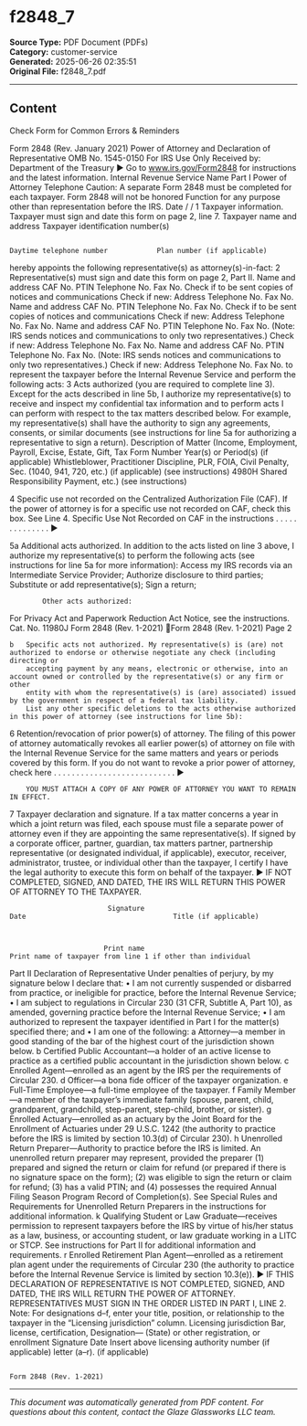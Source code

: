 ﻿# f2848_7

**Source Type:** PDF Document (PDFs)  
**Category:** customer-service  
**Generated:** 2025-06-26 02:35:51  
**Original File:** f2848_7.pdf

---

## Content

Check Form for Common Errors & Reminders


Form    2848
(Rev. January 2021)
                                                      Power of Attorney
                                               and Declaration of Representative
                                                                                                                                       OMB No. 1545-0150
                                                                                                                                        For IRS Use Only
                                                                                                                                      Received by:
Department of the Treasury
                                      ▶ Go to www.irs.gov/Form2848 for instructions and the latest information.
Internal Revenue Service                                                                                                              Name
 Part I        Power of Attorney                                                                                                      Telephone
               Caution: A separate Form 2848 must be completed for each taxpayer. Form 2848 will not be honored                       Function
               for any purpose other than representation before the IRS.                                                              Date           /   /
   1     Taxpayer information. Taxpayer must sign and date this form on page 2, line 7.
Taxpayer name and address                                                                Taxpayer identification number(s)

                                                                                         Daytime telephone number            Plan number (if applicable)

hereby appoints the following representative(s) as attorney(s)-in-fact:
  2    Representative(s) must sign and date this form on page 2, Part II.
Name and address                                                                            CAF No.
                                                                                            PTIN
                                                                                            Telephone No.
                                                                                           Fax No.
Check if to be sent copies of notices and communications                        Check if new: Address            Telephone No.               Fax No.
Name and address                                                                            CAF No.
                                                                                           PTIN
                                                                                           Telephone No.
                                                                                           Fax No.
Check if to be sent copies of notices and communications                        Check if new: Address            Telephone No.               Fax No.
Name and address                                                                            CAF No.
                                                                                            PTIN
                                                                                           Telephone No.
                                                                                           Fax No.
(Note: IRS sends notices and communications to only two representatives.)       Check if new: Address            Telephone No.               Fax No.
Name and address                                                                            CAF No.
                                                                                            PTIN
                                                                                            Telephone No.
                                                                                        Fax No.
(Note: IRS sends notices and communications to only two representatives.) Check if new: Address                  Telephone No.               Fax No.
to represent the taxpayer before the Internal Revenue Service and perform the following acts:
   3     Acts authorized (you are required to complete line 3). Except for the acts described in line 5b, I authorize my representative(s) to receive and
         inspect my confidential tax information and to perform acts I can perform with respect to the tax matters described below. For example, my
         representative(s) shall have the authority to sign any agreements, consents, or similar documents (see instructions for line 5a for authorizing a
         representative to sign a return).
 Description of Matter (Income, Employment, Payroll, Excise, Estate, Gift,
                                                                                        Tax Form Number                  Year(s) or Period(s) (if applicable)
  Whistleblower, Practitioner Discipline, PLR, FOIA, Civil Penalty, Sec.
                                                                                (1040, 941, 720, etc.) (if applicable)           (see instructions)
     4980H Shared Responsibility Payment, etc.) (see instructions)




   4     Specific use not recorded on the Centralized Authorization File (CAF). If the power of attorney is for a specific use not recorded on
         CAF, check this box. See Line 4. Specific Use Not Recorded on CAF in the instructions . . . . . . . . . . . . . .                  ▶

   5a    Additional acts authorized. In addition to the acts listed on line 3 above, I authorize my representative(s) to perform the following acts (see
         instructions for line 5a for more information):  Access my IRS records via an Intermediate Service Provider;
            Authorize disclosure to third parties;        Substitute or add representative(s);         Sign a return;




            Other acts authorized:



For Privacy Act and Paperwork Reduction Act Notice, see the instructions.                           Cat. No. 11980J                  Form 2848 (Rev. 1-2021)
Form 2848 (Rev. 1-2021)                                                                                                                                Page 2

    b   Specific acts not authorized. My representative(s) is (are) not authorized to endorse or otherwise negotiate any check (including directing or
        accepting payment by any means, electronic or otherwise, into an account owned or controlled by the representative(s) or any firm or other
        entity with whom the representative(s) is (are) associated) issued by the government in respect of a federal tax liability.
        List any other specific deletions to the acts otherwise authorized in this power of attorney (see instructions for line 5b):


  6     Retention/revocation of prior power(s) of attorney. The filing of this power of attorney automatically revokes all earlier power(s) of
        attorney on file with the Internal Revenue Service for the same matters and years or periods covered by this form. If you do not want to
        revoke a prior power of attorney, check here . . . . . . . . . . . . . . . . . . . . . . . . . . .                                    ▶

        YOU MUST ATTACH A COPY OF ANY POWER OF ATTORNEY YOU WANT TO REMAIN IN EFFECT.
  7     Taxpayer declaration and signature. If a tax matter concerns a year in which a joint return was filed, each spouse must file a separate power
        of attorney even if they are appointing the same representative(s). If signed by a corporate officer, partner, guardian, tax matters partner,
        partnership representative (or designated individual, if applicable), executor, receiver, administrator, trustee, or individual other than the
        taxpayer, I certify I have the legal authority to execute this form on behalf of the taxpayer.
        ▶ IF NOT COMPLETED, SIGNED, AND DATED, THE IRS WILL RETURN THIS POWER OF ATTORNEY TO THE TAXPAYER.




                            Signature                                        Date                                    Title (if applicable)



                           Print name                                               Print name of taxpayer from line 1 if other than individual
 Part II      Declaration of Representative
 Under penalties of perjury, by my signature below I declare that:
• I am not currently suspended or disbarred from practice, or ineligible for practice, before the Internal Revenue Service;
• I am subject to regulations in Circular 230 (31 CFR, Subtitle A, Part 10), as amended, governing practice before the Internal Revenue Service;
• I am authorized to represent the taxpayer identified in Part I for the matter(s) specified there; and
• I am one of the following:
   a Attorney—a member in good standing of the bar of the highest court of the jurisdiction shown below.
   b Certified Public Accountant—a holder of an active license to practice as a certified public accountant in the jurisdiction shown below.
   c Enrolled Agent—enrolled as an agent by the IRS per the requirements of Circular 230.
   d Officer—a bona fide officer of the taxpayer organization.
   e Full-Time Employee—a full-time employee of the taxpayer.
  f Family Member—a member of the taxpayer’s immediate family (spouse, parent, child, grandparent, grandchild, step-parent, step-child, brother, or sister).
  g Enrolled Actuary—enrolled as an actuary by the Joint Board for the Enrollment of Actuaries under 29 U.S.C. 1242 (the authority to practice before
    the IRS is limited by section 10.3(d) of Circular 230).
  h Unenrolled Return Preparer—Authority to practice before the IRS is limited. An unenrolled return preparer may represent, provided the preparer (1)
    prepared and signed the return or claim for refund (or prepared if there is no signature space on the form); (2) was eligible to sign the return or
    claim for refund; (3) has a valid PTIN; and (4) possesses the required Annual Filing Season Program Record of Completion(s). See Special Rules
    and Requirements for Unenrolled Return Preparers in the instructions for additional information.
  k Qualifying Student or Law Graduate—receives permission to represent taxpayers before the IRS by virtue of his/her status as a law, business, or
    accounting student, or law graduate working in a LITC or STCP. See instructions for Part II for additional information and requirements.
  r Enrolled Retirement Plan Agent—enrolled as a retirement plan agent under the requirements of Circular 230 (the authority to practice before the
    Internal Revenue Service is limited by section 10.3(e)).
      ▶ IF THIS DECLARATION OF REPRESENTATIVE IS NOT COMPLETED, SIGNED, AND DATED, THE IRS WILL RETURN THE
      POWER OF ATTORNEY. REPRESENTATIVES MUST SIGN IN THE ORDER LISTED IN PART I, LINE 2.
Note: For designations d–f, enter your title, position, or relationship to the taxpayer in the “Licensing jurisdiction” column.
                    Licensing jurisdiction   Bar, license, certification,
  Designation—
                        (State) or other     registration, or enrollment                               Signature                                   Date
   Insert above
                     licensing authority       number (if applicable)
    letter (a–r).
                         (if applicable)




                                                                                                                                       Form 2848 (Rev. 1-2021)

---

*This document was automatically generated from PDF content. For questions about this content, contact the Glaze Glassworks LLC team.*
